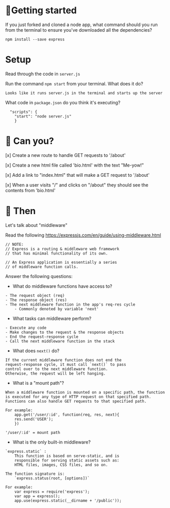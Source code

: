 # 🤰Getting started

If you just forked and cloned a node app, what command should you run from the terminal to ensure you've downloaded all the dependencies?

```
npm install --save express

```

# Setup

Read through the code in `server.js`

Run the command `npm start` from your terminal.
What does it do? 

```
Looks like it runs server.js in the terminal and starts up the server 

```

What code in `package.json` do you think it's executing? 

```
  "scripts": {
    "start": "node server.js"
    }

```

# 👷‍ Can you?

[x] Create a new route to handle GET requests to '/about'

[x] Create a new html file called 'bio.html' with the text "Me-yow!"

[x] Add a link to "index.html" that will make a GET request to '/about'

[x] When a user visits "/" and clicks on "/about" they should see the contents from 'bio.html'


# 🤷‍ Then

Let's talk about "middleware"

Read the following https://expressjs.com/en/guide/using-middleware.html

```
// NOTE:
// Express is a routing & middleware web framework
// that has minimal functionality of its own. 

// An Express application is essentially a series
// of middleware function calls.

```

Answer the following questions: 
- What do middleware functions have access to?

```
- The request object (req)
- The response object (res)
- The next middleware function in the app's req-res cycle
    - Commonly denoted by variable 'next'

```

- What tasks can middleware perform?

```
- Execute any code 
- Make changes to the request & the response objects
- End the request-response cycle
- Call the next middleware function in the stack 

```

- What does `next()` do?

```
If the current middleware function does not end the 
request-response cycle, it must call `next()` to pass 
control over to the next middleware function.
Otherwise, the request will be left hanging. 

```

- What is a "mount path"? 

```
When a middleware function is mounted on a specific path, the function is executed for any type of HTTP request on that specified path. Functions can also handle GET requests to that specified path. 

For example: 
    app.get('/user/:id', function(req, res, next){
    res.send('USER');
    })

'/user/:id' = mount path 

```

- What is the only built-in middleware?

```
`express.static` : 
    This function is based on serve-static, and is
    responsible for serving static assets such as: 
    HTML files, images, CSS files, and so on. 

The function signature is: 
    `express.status(root, [options])`

For example: 
    var express = require('express');
    var app = express();
    app.use(express.static(__dirname + '/public'));

```

